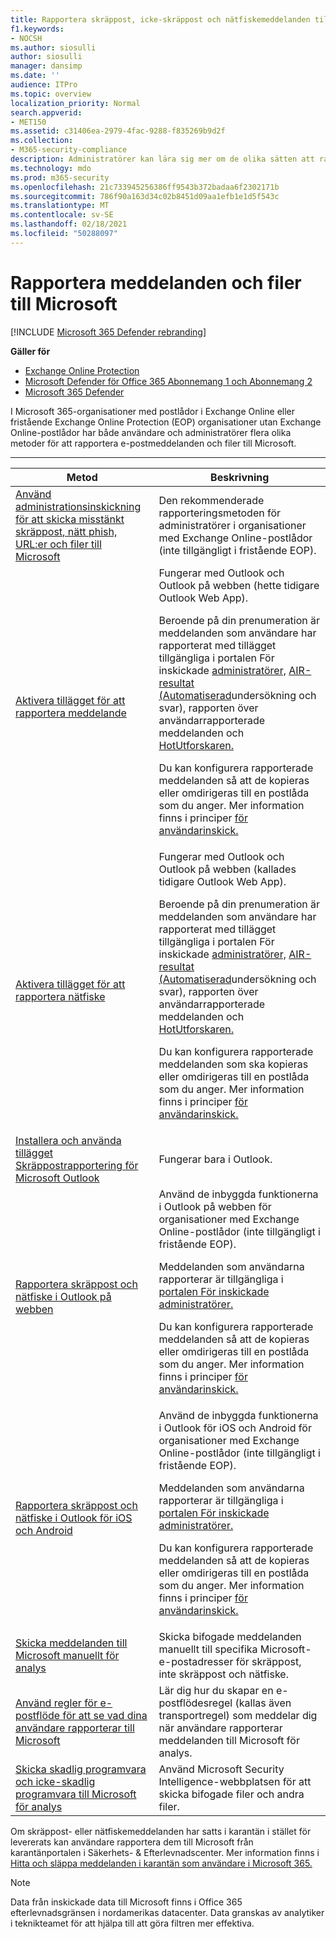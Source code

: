 ```yaml
---
title: Rapportera skräppost, icke-skräppost och nätfiskemeddelanden till Microsoft
f1.keywords:
- NOCSH
ms.author: siosulli
author: siosulli
manager: dansimp
ms.date: ''
audience: ITPro
ms.topic: overview
localization_priority: Normal
search.appverid:
- MET150
ms.assetid: c31406ea-2979-4fac-9288-f835269b9d2f
ms.collection:
- M365-security-compliance
description: Administratörer kan lära sig mer om de olika sätten att rapportera bra och dåliga meddelanden och filer till Microsoft för analys.
ms.technology: mdo
ms.prod: m365-security
ms.openlocfilehash: 21c733945256386ff9543b372badaa6f2302171b
ms.sourcegitcommit: 786f90a163d34c02b8451d09aa1efb1e1d5f543c
ms.translationtype: MT
ms.contentlocale: sv-SE
ms.lasthandoff: 02/18/2021
ms.locfileid: "50288097"
---
```

# <a name="report-messages-and-files-to-microsoft"></a>Rapportera meddelanden och filer till Microsoft

[!INCLUDE [Microsoft 365 Defender rebranding](../includes/microsoft-defender-for-office.md)]

**Gäller för**
- [Exchange Online Protection](exchange-online-protection-overview.md)
- [Microsoft Defender för Office 365 Abonnemang 1 och Abonnemang 2](office-365-atp.md)
- [Microsoft 365 Defender](../mtp/microsoft-threat-protection.md)

I Microsoft 365-organisationer med postlådor i Exchange Online eller fristående Exchange Online Protection (EOP) organisationer utan Exchange Online-postlådor har både användare och administratörer flera olika metoder för att rapportera e-postmeddelanden och filer till Microsoft.

****

|Metod|Beskrivning|
|---|---|
|[Använd administrationsinskickning för att skicka misstänkt skräppost, nätt phish, URL:er och filer till Microsoft](admin-submission.md)|Den rekommenderade rapporteringsmetoden för administratörer i organisationer med Exchange Online-postlådor (inte tillgängligt i fristående EOP).|
|[Aktivera tillägget för att rapportera meddelande](enable-the-report-message-add-in.md)|Fungerar med Outlook och Outlook på webben (hette tidigare Outlook Web App). <p> Beroende på din prenumeration är meddelanden som användare har rapporterat med tillägget tillgängliga i portalen För inskickade [administratörer,](admin-submission.md) [AIR-resultat](view-email-security-reports.md#user-reported-messages-report) [(Automatiserad](air-view-investigation-results.md)undersökning och svar), rapporten över användarrapporterade meddelanden och [HotUtforskaren.](threat-explorer-views.md#email--submissions) <p> Du kan konfigurera rapporterade meddelanden så att de kopieras eller omdirigeras till en postlåda som du anger. Mer information finns i principer [för användarinskick.](user-submission.md)
|[Aktivera tillägget för att rapportera nätfiske](enable-the-report-phish-add-in.md)|Fungerar med Outlook och Outlook på webben (kallades tidigare Outlook Web App). <p> Beroende på din prenumeration är meddelanden som användare har rapporterat med tillägget tillgängliga i portalen För inskickade [administratörer,](admin-submission.md) [AIR-resultat](view-email-security-reports.md#user-reported-messages-report) [(Automatiserad](air-view-investigation-results.md)undersökning och svar), rapporten över användarrapporterade meddelanden och [HotUtforskaren.](threat-explorer-views.md#email--submissions) <p> Du kan konfigurera rapporterade meddelanden som ska kopieras eller omdirigeras till en postlåda som du anger. Mer information finns i principer [för användarinskick.](user-submission.md)|
|[Installera och använda tillägget Skräppostrapportering för Microsoft Outlook](junk-email-reporting-add-in-for-microsoft-outlook.md)|Fungerar bara i Outlook.|
|[Rapportera skräppost och nätfiske i Outlook på webben](report-junk-email-and-phishing-scams-in-outlook-on-the-web-eop.md)|Använd de inbyggda funktionerna i Outlook på webben för organisationer med Exchange Online-postlådor (inte tillgängligt i fristående EOP). <p> Meddelanden som användarna rapporterar är tillgängliga i [portalen För inskickade administratörer.](admin-submission.md) <p> Du kan konfigurera rapporterade meddelanden så att de kopieras eller omdirigeras till en postlåda som du anger. Mer information finns i principer [för användarinskick.](user-submission.md)|
|[Rapportera skräppost och nätfiske i Outlook för iOS och Android](report-junk-email-and-phishing-scams-in-outlook-for-iOS-and-Android.md)|Använd de inbyggda funktionerna i Outlook för iOS och Android för organisationer med Exchange Online-postlådor (inte tillgängligt i fristående EOP). <p> Meddelanden som användarna rapporterar är tillgängliga i [portalen För inskickade administratörer.](admin-submission.md) <p> Du kan konfigurera rapporterade meddelanden så att de kopieras eller omdirigeras till en postlåda som du anger. Mer information finns i principer [för användarinskick.](user-submission.md)|
|[Skicka meddelanden till Microsoft manuellt för analys](submit-spam-non-spam-and-phishing-scam-messages-to-microsoft-for-analysis.md)|Skicka bifogade meddelanden manuellt till specifika Microsoft-e-postadresser för skräppost, inte skräppost och nätfiske.|
|[Använd regler för e-postflöde för att se vad dina användare rapporterar till Microsoft](use-mail-flow-rules-to-see-what-your-users-are-reporting-to-microsoft.md)|Lär dig hur du skapar en e-postflödesregel (kallas även transportregel) som meddelar dig när användare rapporterar meddelanden till Microsoft för analys.|
|[Skicka skadlig programvara och icke-skadlig programvara till Microsoft för analys](submitting-malware-and-non-malware-to-microsoft-for-analysis.md)|Använd Microsoft Security Intelligence-webbplatsen för att skicka bifogade filer och andra filer.|

Om skräppost- eller nätfiskemeddelanden har satts i karantän i stället för levererats kan användare rapportera dem till Microsoft från karantänportalen i Säkerhets- & Efterlevnadscenter. Mer information finns i [Hitta och släppa meddelanden i karantän som användare i Microsoft 365.](find-and-release-quarantined-messages-as-a-user.md)

> [!NOTE]
> Data från inskickade data till Microsoft finns i Office 365 efterlevnadsgränsen i nordamerikas datacenter. Data granskas av analytiker i teknikteamet för att hjälpa till att göra filtren mer effektiva.
